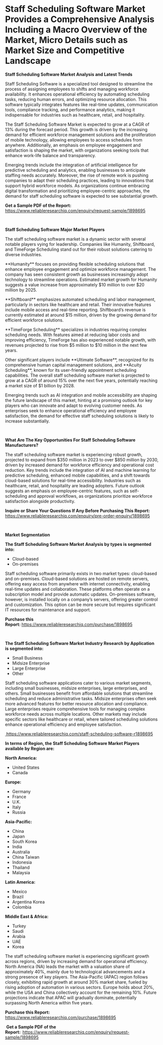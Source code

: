 <p><h1>Staff Scheduling Software Market Provides a Comprehensive Analysis Including a Macro Overview of the Market, Micro Details such as Market Size and Competitive Landscape</h1></p><p><strong>Staff Scheduling Software Market Analysis and Latest Trends</strong></p>
<p><p>Staff Scheduling Software is a specialized tool designed to streamline the process of assigning employees to shifts and managing workforce availability. It enhances operational efficiency by automating scheduling tasks, reducing human errors, and optimizing resource allocation. This software typically integrates features like real-time updates, communication tools, compliance tracking, and performance analytics, making it indispensable for industries such as healthcare, retail, and hospitality.</p><p>The Staff Scheduling Software Market is expected to grow at a CAGR of 13% during the forecast period. This growth is driven by the increasing demand for efficient workforce management solutions and the proliferation of mobile technology, allowing employees to access schedules from anywhere. Additionally, an emphasis on employee engagement and satisfaction is shaping the market, with organizations seeking tools that enhance work-life balance and transparency. </p><p>Emerging trends include the integration of artificial intelligence for predictive scheduling and analytics, enabling businesses to anticipate staffing needs accurately. Moreover, the rise of remote work is pushing companies to adapt their scheduling practices, leading to innovations that support hybrid workforce models. As organizations continue embracing digital transformation and prioritizing employee-centric approaches, the demand for staff scheduling software is expected to see substantial growth.</p></p>
<p><strong>Get a Sample PDF of the Report:&nbsp;</strong> <a href="https://www.reliableresearchiq.com/enquiry/request-sample/1898695?utm_campaign=2319&utm_medium=2&utm_source=Github&utm_content=ia&utm_term=19042025&utm_id=staff-scheduling-software">https://www.reliableresearchiq.com/enquiry/request-sample/1898695</a></p>
<p>&nbsp;</p>
<p><strong>Staff Scheduling Software Major Market Players</strong></p>
<p><p>The staff scheduling software market is a dynamic sector with several notable players vying for leadership. Companies like Humanity, Shiftboard, and TimeForge Scheduling stand out for their robust solutions catering to diverse industries.</p><p>**Humanity** focuses on providing flexible scheduling solutions that enhance employee engagement and optimize workforce management. The company has seen consistent growth as businesses increasingly adopt technology to streamline operations. Estimated market growth for Humanity suggests a value increase from approximately $10 million to over $20 million by 2025.</p><p>**Shiftboard** emphasizes automated scheduling and labor management, particularly in sectors like healthcare and retail. Their innovative features include mobile access and real-time reporting. Shiftboard’s revenue is currently estimated at around $15 million, driven by the growing demand for efficient workforce solutions.</p><p>**TimeForge Scheduling** specializes in industries requiring complex scheduling needs. With features aimed at reducing labor costs and improving efficiency, TimeForge has also experienced notable growth, with revenues projected to rise from $5 million to $10 million in the next few years.</p><p>Other significant players include **Ultimate Software**, recognized for its comprehensive human capital management solutions, and **Acuity Scheduling**, known for its user-friendly appointment scheduling capabilities. The overall staff scheduling software market is projected to grow at a CAGR of around 15% over the next five years, potentially reaching a market size of $1 billion by 2028.</p><p>Emerging trends such as AI integration and mobile accessibility are shaping the future landscape of this market, hinting at a promising outlook for key players who can innovate and adapt to evolving customer needs. As enterprises seek to enhance operational efficiency and employee satisfaction, the demand for effective staff scheduling solutions is likely to increase substantially.</p></p>
<p>&nbsp;</p>
<p><strong>What Are The Key Opportunities For Staff Scheduling Software Manufacturers?</strong></p>
<p><p>The staff scheduling software market is experiencing robust growth, projected to expand from $350 million in 2023 to over $850 million by 2030, driven by increased demand for workforce efficiency and operational cost reduction. Key trends include the integration of AI and machine learning for predictive scheduling, enhanced mobile capabilities, and a shift towards cloud-based solutions for real-time accessibility. Industries such as healthcare, retail, and hospitality are leading adopters. Future outlook suggests an emphasis on employee-centric features, such as self-scheduling and approval workflows, as organizations prioritize workforce satisfaction alongside productivity.</p></p>
<p><strong>Inquire or Share Your Questions If Any Before Purchasing This Report:</strong> <a href="https://www.reliableresearchiq.com/enquiry/pre-order-enquiry/1898695?utm_campaign=2319&utm_medium=2&utm_source=Github&utm_content=ia&utm_term=19042025&utm_id=staff-scheduling-software">https://www.reliableresearchiq.com/enquiry/pre-order-enquiry/1898695</a></p>
<p>&nbsp;</p>
<p><strong>Market Segmentation</strong></p>
<p><strong>The Staff Scheduling Software Market Analysis by types is segmented into:</strong></p>
<p><ul><li>Cloud-based</li><li>On-premises</li></ul></p>
<p><p>Staff scheduling software primarily exists in two market types: cloud-based and on-premises. Cloud-based solutions are hosted on remote servers, offering easy access from anywhere with internet connectivity, enabling real-time updates and collaboration. These platforms often operate on a subscription model and provide automatic updates. On-premises software, however, is installed locally on a company’s servers, offering greater control and customization. This option can be more secure but requires significant IT resources for maintenance and support.</p></p>
<p><strong>Purchase this Report:&nbsp;</strong><a href="https://www.reliableresearchiq.com/purchase/1898695?utm_campaign=2319&utm_medium=2&utm_source=Github&utm_content=ia&utm_term=19042025&utm_id=staff-scheduling-software">https://www.reliableresearchiq.com/purchase/1898695</a></p>
<p>&nbsp;</p>
<p><strong>The Staff Scheduling Software Market Industry Research by Application is segmented into:</strong></p>
<p><ul><li>Small Business</li><li>Midsize Enterprise</li><li>Large Enterprise</li><li>Other</li></ul></p>
<p><p>Staff scheduling software applications cater to various market segments, including small businesses, midsize enterprises, large enterprises, and others. Small businesses benefit from affordable solutions that streamline scheduling and reduce administrative tasks. Midsize enterprises often seek more advanced features for better resource allocation and compliance. Large enterprises require comprehensive tools for managing complex workforce needs across multiple locations. Other markets may include specific sectors like healthcare or retail, where tailored scheduling solutions enhance operational efficiency and employee satisfaction.</p></p>
<p><a href="https://www.reliableresearchiq.com/staff-scheduling-software-r1898695?utm_campaign=2319&utm_medium=2&utm_source=Github&utm_content=ia&utm_term=19042025&utm_id=staff-scheduling-software">&nbsp;https://www.reliableresearchiq.com/staff-scheduling-software-r1898695</a></p>
<p><strong>In terms of Region, the Staff Scheduling Software Market Players available by Region are:</strong></p>
<p>
    <p> <strong> North America: </strong>
        <ul>
            <li>United States</li>
            <li>Canada</li>
        </ul>
        </p> 
    <p> <strong> Europe: </strong>
        <ul>
            <li>Germany</li>
            <li>France</li>
            <li>U.K.</li>
            <li>Italy</li>
            <li>Russia</li>
        </ul>
        </p> 
    <p> <strong> Asia-Pacific: </strong>
        <ul>
            <li>China</li>
            <li>Japan</li>
            <li>South Korea</li>
            <li>India</li>
            <li>Australia</li>
            <li>China Taiwan</li>
            <li>Indonesia</li>
            <li>Thailand</li>
            <li>Malaysia</li>
        </ul>
        </p> 
    <p> <strong> Latin America: </strong>
        <ul>
            <li>Mexico</li>
            <li>Brazil</li>
            <li>Argentina Korea</li>
            <li>Colombia</li>
        </ul>
        </p> 
    <p> <strong> Middle East & Africa: </strong>
        <ul>
            <li>Turkey</li>
            <li>Saudi</li>
            <li>Arabia</li>
            <li>UAE</li>
            <li>Korea</li>
        </ul>
    </p>
    </p>
<p><p>The staff scheduling software market is experiencing significant growth across regions, driven by increasing demand for operational efficiency. North America (NA) leads the market with a valuation share of approximately 40%, mainly due to technological advancements and a strong presence of key players. The Asia-Pacific (APAC) region follows closely, exhibiting rapid growth at around 30% market share, fueled by rising adoption of automation in various sectors. Europe holds about 20%, while the USA and China collectively account for the remaining 10%. Future projections indicate that APAC will gradually dominate, potentially surpassing North America within five years.</p></p>
<p><strong>Purchase this Report: </strong><a href="https://www.reliableresearchiq.com/purchase/1898695?utm_campaign=2319&utm_medium=2&utm_source=Github&utm_content=ia&utm_term=19042025&utm_id=staff-scheduling-software">https://www.reliableresearchiq.com/purchase/1898695</a></p>
<p>&nbsp;<strong>Get a Sample PDF of the Report:&nbsp;&nbsp;</strong><a href="https://www.reliableresearchiq.com/enquiry/request-sample/1898695?utm_campaign=2319&utm_medium=2&utm_source=Github&utm_content=ia&utm_term=19042025&utm_id=staff-scheduling-software">https://www.reliableresearchiq.com/enquiry/request-sample/1898695</a></p>
<p><strong></strong></p>
<p><p></p><p></p><p></p></p>